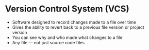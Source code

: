 # Version Control System (VCS)

- Software designed to record changes made to a file over time
- Gives the ability to revert back to a previous file version or project version
- You can see why and who made what changes to a file
- Any file — not just source code files
